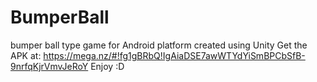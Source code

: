 # BumperBall
bumper ball type game for Android platform created using Unity
Get the APK at: https://mega.nz/#!fg1gBRbQ!IgAiaDSE7awWTYdYiSmBPCbSfB-9nrfqKjrVmvJeRoY
Enjoy :D
